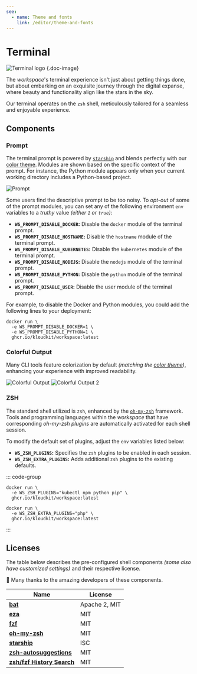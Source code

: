 ```yaml
---
see:
  - name: Theme and fonts
    link: /editor/theme-and-fonts
---
```


# Terminal

![Terminal logo](/icons/terminal.svg) {.doc-image}

The *workspace*'s terminal experience isn't just about getting things done, but about
embarking on an exquisite journey through the digital expanse, where beauty and
functionality align like the stars in the sky.

Our terminal operates on the `zsh` shell, meticulously tailored for a seamless and
enjoyable experience.

## Components

### Prompt

The terminal prompt is powered by [`starship`][starship] and blends perfectly with our
[color theme](/editor/theme-and-fonts).
Modules are shown based on the specific context of the prompt.
For instance, the Python module appears only when your current working directory includes
a Python-based project.

![Prompt](/prompt.png)

Some users find the descriptive prompt to be too noisy.
To *opt-out* of some of the prompt modules, you can set any of the following environment
`env` variables to a *truthy* value *(either `1` or `true`)*:

- **`WS_PROMPT_DISABLE_DOCKER`:** Disable the `docker` module of the terminal prompt.
- **`WS_PROMPT_DISABLE_HOSTNAME`:** Disable the `hostname` module of the terminal prompt.
- **`WS_PROMPT_DISABLE_KUBERNETES`:** Disable the `kubernetes` module of the terminal prompt.
- **`WS_PROMPT_DISABLE_NODEJS`:** Disable the `nodejs` module of the terminal prompt.
- **`WS_PROMPT_DISABLE_PYTHON`:** Disable the `python` module of the terminal prompt.
- **`WS_PROMPT_DISABLE_USER`:** Disable the user module of the terminal prompt.

For example, to disable the Docker and Python modules, you could add the following lines
to your deployment:

```sh{2,3}
docker run \
  -e WS_PROMPT_DISABLE_DOCKER=1 \
  -e WS_PROMPT_DISABLE_PYTHON=1 \
  ghcr.io/kloudkit/workspace:latest
```

### Colorful Output

Many CLI tools feature colorization by default
*(matching the [color theme](/editor/theme-and-fonts))*, enhancing your experience with
improved readability.

![Colorful Output](/colorful-output.png)
![Colorful Output 2](/colorful-output-2.png)

### ZSH

The standard shell utilized is `zsh`, enhanced by the [`oh-my-zsh`][oh-my-zsh] framework.
Tools and programming languages within the *workspace* that have corresponding
*oh-my-zsh plugins* are automatically activated for each shell session.

To modify the default set of plugins, adjust the `env` variables listed below:

- **`WS_ZSH_PLUGINS`:** Specifies the `zsh` plugins to be enabled in each session.
- **`WS_ZSH_EXTRA_PLUGINS`:** Adds additional `zsh` plugins to the existing defaults.

::: code-group

```sh{2} [Override]
docker run \
  -e WS_ZSH_PLUGINS="kubectl npm python pip" \
  ghcr.io/kloudkit/workspace:latest
```

```sh{2} [Append]
docker run \
  -e WS_ZSH_EXTRA_PLUGINS="php" \
  ghcr.io/kloudkit/workspace:latest
```

:::

## Licenses

The table below describes the pre-configured shell components
*(some also have customized settings)* and their respective license.

👏 Many thanks to the amazing developers of these components.

| Name                                 | License       |
| ------------------------------------ | ------------- |
| **[bat][]**                          | Apache 2, MIT |
| **[eza][]**                          | MIT           |
| **[fzf][]**                          | MIT           |
| **[oh-my-zsh][]**                    | MIT           |
| **[starship][]**                     | ISC           |
| **[zsh-autosuggestions][]**          | MIT           |
| **[zsh/fzf History Search][search]** | MIT           |

[bat]: https://github.com/sharkdp/bat
[eza]: https://github.com/eza-community/eza
[fzf]: https://github.com/junegunn/fzf
[oh-my-zsh]: https://ohmyz.sh
[search]: https://github.com/joshskidmore/zsh-fzf-history-search
[starship]: https://starship.rs
[zsh-autosuggestions]: https://github.com/zsh-users/zsh-autosuggestions
